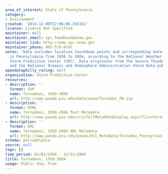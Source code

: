 ```yaml
---
area_of_interest: State of Pennsylvania
category:
- Environment
created: '2014-12-08T22:06:06.256161'
license: License Not Specified
maintainer: null
maintainer_email: spc.feedback@noaa.gov
maintainer_link: http://www.spc.noaa.gov
maintainer_phone: 405-579-0747
notes: 'Data includes location touchdown points and corresponding dates of Tornadoes
  in Pennsylvania from 1950 to 2004, according to the National Weather Service''s
  Storm Prediction Center (SPC). Data originates from the Severe Thunderstorm Database
  and the National Oceanic and Atmosphere Administration Storm Data publication. '
opendataphilly_rating: null
organization: Storm Prediction Center
resources:
- description: ''
  format: SHP
  name: Tornadoes, 1950-2004
  url: http://www.pasda.psu.edu/data/noaa/Tornados_PA.zip
- description: ''
  format: HTML
  name: Tornadoes, 1950-2004 Text Metadata
  url: http://www.pasda.psu.edu/uci/FullMetadataDisplay.aspx?file=Tornados_Pennsylvania.xml
- description: ''
  format: XML
  name: Tornadoes, 1950-2004 XML Metadata
  url: http://www.pasda.psu.edu/pasda/UCI_Metadata/Tornados_Pennsylvania.xml
schema: philadelphia
source: null
tags: []
time_period: 01/01/1950 - 12/31/2004
title: Tornadoes, 1950-2004
usage: Public Use; Free
---
```

